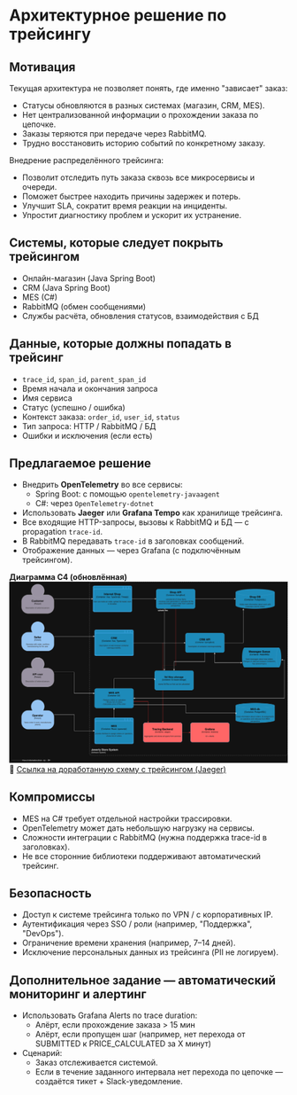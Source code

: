 # Архитектурное решение по трейсингу

## Мотивация

Текущая архитектура не позволяет понять, где именно "зависает" заказ:
- Статусы обновляются в разных системах (магазин, CRM, MES).
- Нет централизованной информации о прохождении заказа по цепочке.
- Заказы теряются при передаче через RabbitMQ.
- Трудно восстановить историю событий по конкретному заказу.

Внедрение распределённого трейсинга:
- Позволит отследить путь заказа сквозь все микросервисы и очереди.
- Поможет быстрее находить причины задержек и потерь.
- Улучшит SLA, сократит время реакции на инциденты.
- Упростит диагностику проблем и ускорит их устранение.

## Системы, которые следует покрыть трейсингом

- Онлайн-магазин (Java Spring Boot)
- CRM (Java Spring Boot)
- MES (C#)
- RabbitMQ (обмен сообщениями)
- Службы расчёта, обновления статусов, взаимодействия с БД

## Данные, которые должны попадать в трейсинг

- `trace_id`, `span_id`, `parent_span_id`
- Время начала и окончания запроса
- Имя сервиса
- Статус (успешно / ошибка)
- Контекст заказа: `order_id`, `user_id`, `status`
- Тип запроса: HTTP / RabbitMQ / БД
- Ошибки и исключения (если есть)

## Предлагаемое решение

- Внедрить **OpenTelemetry** во все сервисы:
  - Spring Boot: с помощью `opentelemetry-javaagent`
  - C#: через `OpenTelemetry-dotnet`
- Использовать **Jaeger** или **Grafana Tempo** как хранилище трейсинга.
- Все входящие HTTP-запросы, вызовы к RabbitMQ и БД — с propagation `trace-id`.
- В RabbitMQ передавать `trace-id` в заголовках сообщений.
- Отображение данных — через Grafana (с подключённым трейсингом).

**Диаграмма C4 (обновлённая)**  
![jewerly_c4_model-tracing.png](jewerly_c4_model-tracing.png)
🔗 [Ссылка на доработанную схему с трейсингом (Jaeger)](./jewerly_c4_model-tracing.drawio)

## Компромиссы

- MES на C# требует отдельной настройки трассировки.
- OpenTelemetry может дать небольшую нагрузку на сервисы.
- Сложности интеграции с RabbitMQ (нужна поддержка trace-id в заголовках).
- Не все сторонние библиотеки поддерживают автоматический трейсинг.

## Безопасность

- Доступ к системе трейсинга только по VPN / с корпоративных IP.
- Аутентификация через SSO / роли (например, "Поддержка", "DevOps").
- Ограничение времени хранения (например, 7–14 дней).
- Исключение персональных данных из трейсинга (PII не логируем).

## Дополнительное задание — автоматический мониторинг и алертинг

- Использовать Grafana Alerts по trace duration:
  - Алёрт, если прохождение заказа > 15 мин
  - Алёрт, если пропущен шаг (например, нет перехода от SUBMITTED к PRICE_CALCULATED за X минут)
- Сценарий:
  - Заказ отслеживается системой.
  - Если в течение заданного интервала нет перехода по цепочке — создаётся тикет + Slack-уведомление.

